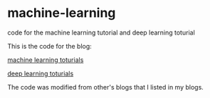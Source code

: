 # machine-learning

code for the machine learning tutorial and deep learning toturial

This is the code for the blog:

[machine learning toturials](https://hzget.github.io/ml_tutorials/ml_tutorials.html)

[deep learning toturials](https://hzget.github.io/neural_networks/neural_networks.html)

The code was modified from other's blogs that I listed in my blogs.
